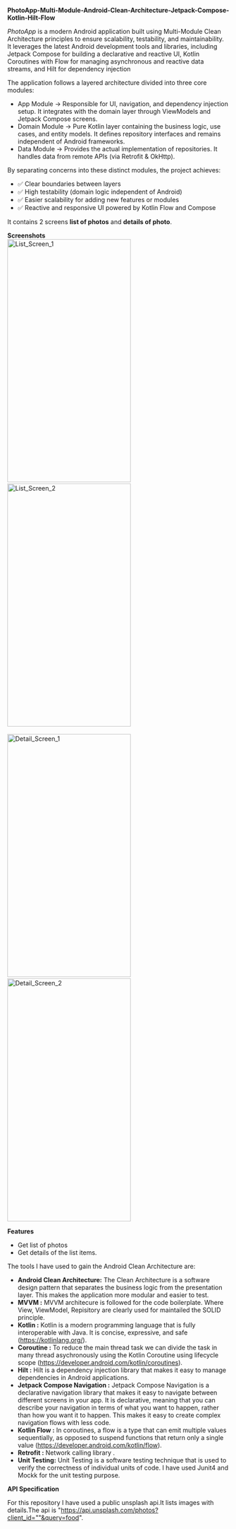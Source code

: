 **PhotoApp-Multi-Module-Android-Clean-Architecture-Jetpack-Compose-Kotlin-Hilt-Flow**

*_PhotoApp_* is a modern Android application built using Multi-Module Clean Architecture principles to ensure scalability, testability, and maintainability. It leverages the latest Android development tools and libraries, including Jetpack Compose for building a declarative and reactive UI, Kotlin Coroutines with Flow for managing asynchronous and reactive data streams, and Hilt for dependency injection

The application follows a layered architecture divided into three core modules:
- App Module → Responsible for UI, navigation, and dependency injection setup. It integrates with the domain layer through ViewModels and Jetpack Compose screens.
- Domain Module → Pure Kotlin layer containing the business logic, use cases, and entity models. It defines repository interfaces and remains independent of Android frameworks.
- Data Module → Provides the actual implementation of repositories. It handles data from remote APIs (via Retrofit & OkHttp).

By separating concerns into these distinct modules, the project achieves:
- ✅ Clear boundaries between layers
- ✅ High testability (domain logic independent of Android)
- ✅ Easier scalability for adding new features or modules
- ✅ Reactive and responsive UI powered by Kotlin Flow and Compose

It contains 2 screens **list of photos** and **details of photo**.

**Screenshots** <br>
<img width="280" height="550" alt="List_Screen_1" src="https://github.com/user-attachments/assets/fd65c6a0-edba-424a-a137-370da41ea53d" /> &nbsp; <img width="280" height="550" alt="List_Screen_2" src="https://github.com/user-attachments/assets/3328cf47-a20f-4e3c-a360-35e234d7a546" /> <br/><br/>
<img width="280" height="550" alt="Detail_Screen_1" src="https://github.com/user-attachments/assets/3c2ad6f1-2bba-47ea-a761-de9ca41b14a2" /> &nbsp; <img width="280" height="550" alt="Detail_Screen_2" src="https://github.com/user-attachments/assets/985d1273-c388-40e7-bc73-b1edf167156c" />

**Features**
- Get list of photos
- Get details of the list items.

The tools I have used to gain the Android Clean Architecture are:

- **Android Clean Architecture:** The Clean Architecture is a software design pattern that separates the business logic from the presentation layer. This makes the application more modular and easier to test.
- **MVVM :** MVVM architecure is followed for the code boilerplate. Where View, ViewModel, Repisitory are clearly used for maintailed the SOLID principle.
- **Kotlin :** Kotlin is a modern programming language that is fully interoperable with Java. It is concise, expressive, and safe (https://kotlinlang.org/).
- **Coroutine :** To reduce the main thread task we can divide the task in many thread asychronously using the Kotlin Coroutine using lifecycle scope (https://developer.android.com/kotlin/coroutines).
- **Hilt :** Hilt is a dependency injection library that makes it easy to manage dependencies in Android applications.
- **Jetpack Compose Navigation :** Jetpack Compose Navigation is a declarative navigation library that makes it easy to navigate between different screens in your app. It is declarative, meaning that you can describe your navigation in terms of what you want to happen, rather than how you want it to happen. This makes it easy to create complex navigation flows with less code.
- **Kotlin Flow :** In coroutines, a flow is a type that can emit multiple values sequentially, as opposed to suspend functions that return only a single value (https://developer.android.com/kotlin/flow).
- **Retrofit :** Network calling library .
- **Unit Testing:** Unit Testing is a software testing technique that is used to verify the correctness of individual units of code. I have used Junit4 and Mockk for the unit testing purpose.

**API Specification**

For this repository I have used a public unsplash api.It lists images with details.The api is "https://api.unsplash.com/photos?client_id=""&query=food".


